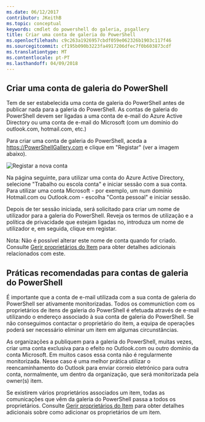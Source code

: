 ```yaml
---
ms.date: 06/12/2017
contributor: JKeithB
ms.topic: conceptual
keywords: cmdlet do powershell do galeria, psgallery
title: Criar uma conta de galeria do PowerShell
ms.openlocfilehash: c9c263a1926957cbdf059e062326b1903c117f46
ms.sourcegitcommit: cf195b090b3223fa4917206dfec7f0b603873cdf
ms.translationtype: MT
ms.contentlocale: pt-PT
ms.lasthandoff: 04/09/2018
---
```

## <a name="creating-a-powershell-gallery-account"></a>Criar uma conta de galeria do PowerShell

Tem de ser estabelecida uma conta de galeria do PowerShell antes de publicar nada para a galeria do PowerShell.
As contas de galeria do PowerShell devem ser ligadas a uma conta de e-mail do Azure Active Directory ou uma conta de e-mail do Microsoft (com um domínio do outlook.com, hotmail.com, etc.)

Para criar uma conta de galeria do PowerShell, aceda a https://PowerShellGallery.com e clique em "Registar" (ver a imagem abaixo).

![Registar a nova conta](./images/CreatingAccount-Register.png)

Na página seguinte, para utilizar uma conta do Azure Active Directory, selecione "Trabalho ou escola conta" e iniciar sessão com a sua conta.
Para utilizar uma conta Microsoft - por exemplo, um num domínio Hotmail.com ou Outlook.com - escolha "Conta pessoal" e iniciar sessão.

Depois de ter sessão iniciada, será solicitado para criar um nome de utilizador para a galeria do PowerShell.
Reveja os termos de utilização e a política de privacidade que estejam ligadas no, introduza um nome de utilizador e, em seguida, clique em registar.

Nota: Não é possível alterar este nome de conta quando for criado.
Consulte [Gerir proprietários do Item](https://msdn.microsoft.com/powershell/gallery/psgallery/managing-item-owners) para obter detalhes adicionais relacionados com este.

## <a name="recommended-practices-for-powershell-gallery-accounts"></a>Práticas recomendadas para contas de galeria do PowerShell

É importante que a conta de e-mail utilizada com a sua conta de galeria do PowerShell ser ativamente monitorizadas.
Todos os communiction com os proprietários de itens de galeria do PowerShell é efetuada através de e-mail utilizando o endereço associado à sua conta de galeria do PowerShell.
Se não conseguimos contactar o proprietário do item, a equipa de operações poderá ser necessário eliminar um item em algumas circunstâncias.

As organizações a publiquem para a galeria do PowerShell, muitas vezes, criar uma conta exclusiva para o efeito no Outlook.com ou outro domínio da conta Microsoft.
Em muitos casos essa conta não é regularmente monitorizada.
Nesse caso é uma melhor prática utilizar o reencaminhamento do Outlook para enviar correio eletrónico para outra conta, normalmente, um dentro da organização, que será monitorizada pela owner(s) item.

Se existirem vários proprietários associados um item, todas as comunicações que vêm da galeria do PowerShell passa a todos os proprietários.
Consulte [Gerir proprietários do Item](https://msdn.microsoft.com/powershell/gallery/psgallery/managing-item-owners) para obter detalhes adicionais sobre como adicionar os proprietários de um item.